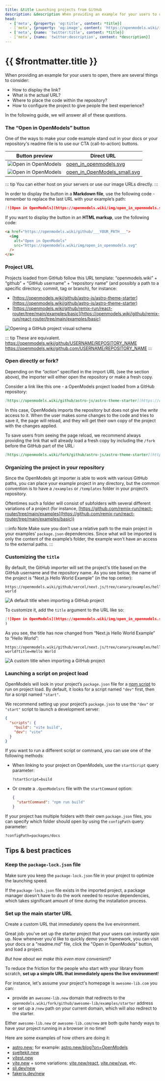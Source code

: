 ```yaml
---
title: &title Launching projects from GitHub
description: &description When providing an example for your users to open, there are several things to consider.
head:
  - ['meta', {property: 'og:title', content: *title}] 
  - ['meta', {property: 'og:image', content: 'https://openmodels.wiki/img/og/launching-projects-from-github.png'}]
  - ['meta', {name: 'twitter:title', content: *title}]
  - ['meta', {name: 'twitter:description', content: *description}]
---
```


# {{ $frontmatter.title }}

When providing an example for your users to open, there are several things to consider:

- How to display the link?
- What is the actual URL?
- Where to place the code within the repository?
- How to configure the project to give people the best experience?

In the following guide, we will answer all of these questions.

### The “Open in OpenModels” button

One of the ways to make your code example stand out in your docs or your repository's readme file is to use our CTA (call-to-action) buttons.

| Button preview | Direct URL |
| --- | --- |
| <img alt="Open in OpenModels" src="/img/open_in_openmodels.svg" /> | <a href="/img/open_in_openmodels.svg" target="_blank">open_in_openmodels.svg</a> |
| <img alt="Open in OpenModels" src="/img/open_in_OpenModels_small.svg" /> | <a href="/img/open_in_OpenModels_small.svg" target="_blank">open_in_OpenModels_small.svg</a> |

::: tip
You can either host on your servers or use our image URLs directly.
:::

In order to display the button in a **Markdown file**, use the following code - remember to replace the last URL with your example’s path:

```md
[![Open in OpenModels](https://openmodels.wiki/img/open_in_openmodels.svg)](https://openmodels.wiki/github/___YOUR_PATH___)
```

If you want to display the button in an **HTML markup**, use the following code:

```html
<a href="https://openmodels.wiki/github/___YOUR_PATH___">
  <img
    alt="Open in OpenModels"
    src="https://openmodels.wiki/img/open_in_openmodels.svg"
  />
</a>
```

### Project URL

Projects loaded from GitHub follow this URL template: “openmodels.wiki” + “github” + “GitHub username” + “repository name” (and possibly a path to a specific directory, commit, tag or branch), for instance:

- [https://openmodels.wiki/github/astro-js/astro-theme-starter](https://openmodels.wiki/github/astro-js/astro-theme-starter)
- [https://openmodels.wiki/github/remix-run/react-router/tree/main/examples/basic](https://openmodels.wiki/github/remix-run/react-router/tree/main/examples/basic)

![Opening a GitHub project visual schema](./assets/Opening_a_Github_Project.png)

::: tip
These are equivalent.  
<https://openmodels.wiki/github/USERNAME/REPOSITORY_NAME>  
<https://openmodels.wiki/github.com/USERNAME/REPOSITORY_NAME>
:::

### Open directly or fork?

Depending on the _“action”_ specified in the import URL (see the section above), the importer will either open the repository or make a fresh copy.

Consider a link like this one - a OpenModels project loaded from a GitHub repository:

```md
[https://openmodels.wiki/github/astro-js/astro-theme-starter](https://openmodels.wiki/github/astro-js/astro-theme-starter)
```

In this case, OpenModels imports the repository but does not give the _write_ access to it. When the user makes some changes to the code and tries to save it, the page will reload, and they will get their own copy of the project with the changes applied.

To save users from seeing the page reload, we recommend always providing the link that will already load a fresh copy by including the `/fork` before the GitHub part of the URL:

```md
[https://openmodels.wiki/fork/github/astro-js/astro-theme-starter](https://openmodels.wiki/github/astro-js/astro-theme-starter)
```

### Organizing the project in your repository

Since the OpenModels git importer is able to work with various GitHub paths, you can place your example project in any directory, but the common convention is to have a `/examples` or `/templates` folder in your project’s repository.

Oftentimes such a folder will consist of subfolders with several different variations of a project (for instance, [https://github.com/remix-run/react-router/tree/main/examples](https://github.com/remix-run/react-router/tree/main/examples/basic))

:::info Note
Make sure you don’t use a relative path to the main project in your examples’ `package.json` dependencies. Since what will be imported is only the content of the example’s folder, the example won’t have an access to the external paths.
:::

### Customizing the `title`

By default, the GitHub importer will set the project's title based on the GitHub username and the repository name. As you see below, the name of the project is "Next.js Hello World Example” (in the top center):

```
https://openmodels.wiki/github/vercel/next.js/tree/canary/examples/hello-world
```

![A default title when importing a GitHub project](./assets/Github_Importer_default_title.png)

To customize it, add the `title` argument to the URL like so:

```md
[![Open in OpenModels](https://openmodels.wiki/img/open_in_openmodels.svg)](https://openmodels.wiki/github/vercel/next.js/tree/canary/examples/hello-world?title='Hello World'
)
```

As you see, the title has now changed from “Next.js Hello World Example” to “Hello World”:

```
https://openmodels.wiki/github/vercel/next.js/tree/canary/examples/hello-world?title=Hello World
```

![A custom title when importing a GitHub project](./assets/Github_Importer_custom_title.png)

### Launching a script on project load

OpenModels will look in your project’s `package.json` file for a [npm script](https://docs.npmjs.com/cli/v8/using-npm/scripts) to run on project load. By default, it looks for a script named `"dev"` first, then for a script named `"start"`.

We recommend setting up your project’s `package.json` to use the `"dev"` or `"start"` script to launch a development server:

```json
{
  "scripts": {
    "build": "vite build",
    "dev": "vite"
  }
}
```

If you want to run a different script or command, you can use one of the following methods:

- When linking to your project on OpenModels, use the `startScript` query parameter:

  ```
  ?startScript=build
  ```

- Or create a `.OpenModelsrc` file with the `startCommand` option:

  ```json
  {
    "startCommand": "npm run build"
  }
  ```

If your project has multiple folders with their own `package.json` files, you can specify which folder should open by using the `configPath` query parameter:

```
?configPath=packages/docs
```

## Tips & best practices

### Keep the `package-lock.json` file

Make sure you keep the `package-lock.json` file in your project to optimize the launching speed.

If the `package-lock.json` file exists in the imported project, a package manager doesn't have to do the work needed to resolve dependencies, which takes significant amount of time during the installation process.

### Set up the main starter URL

Create a custom URL that immediately opens the live environment.

Great job: you've set up the starter project that your users can instantly spin up. Now whenever you'd like to quickly demo your framework, you can visit your docs or a "readme.md" file, click the "Open in OpenModels" button, and load a project.

_But how about we make this even more convenient?_

To reduce the friction for the people who start with your library from scratch, **set up a simple URL that immediately opens the live environment**!

For instance, let's assume your project's homepage is `awesome-lib.com` you can:

- provide an `awesome-lib.new` domain that redirects to the `openmodels.wiki/fork/github/awesome-lib/examples/starter` address
- or set up a `/new` path on your current domain, which will also redirect to the starter.

Either `awesome-lib.new` or `awesome-lib.com/new` are both quite handy ways to have your project running in a browser in no time!

Here are some examples of how others are doing it:

- [astro.new](https://astro.new/); for example: [astro.new/blog?on=OpenModels](https://astro.new/blog?on=OpenModels)
- [sveltekit.new](https://sveltekit.new/)
- [vitest.new](https://vitest.new/)
- [vite.new](https://vite.new) + some variations: [vite.new/react](https://vite.new/react), [vite.new/vue](https://vite.new/vue), etc.
- [sli.dev/new](https://sli.dev/new)
- [fakerjs.dev/new](https://fakerjs.dev/new)
